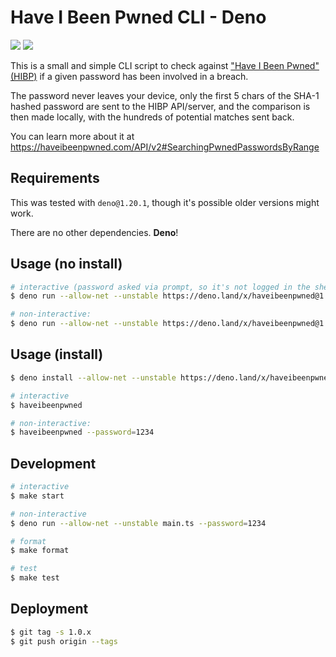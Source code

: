 # Have I Been Pwned CLI - Deno

[![](https://github.com/BrunoBernardino/haveibeenpwned-cli-deno/workflows/Run%20Tests/badge.svg)](https://github.com/BrunoBernardino/haveibeenpwned-cli-deno/actions?workflow=Run+Tests)
[![](https://shield.deno.dev/x/haveibeenpwned)](https://deno.land/x/haveibeenpwned)

This is a small and simple CLI script to check against
["Have I Been Pwned" (HIBP)](https://haveibeenpwned.com) if a given password has
been involved in a breach.

The password never leaves your device, only the first 5 chars of the SHA-1
hashed password are sent to the HIBP API/server, and the comparison is then made
locally, with the hundreds of potential matches sent back.

You can learn more about it at
https://haveibeenpwned.com/API/v2#SearchingPwnedPasswordsByRange

## Requirements

This was tested with `deno@1.20.1`, though it's possible older versions might
work.

There are no other dependencies. **Deno**!

## Usage (no install)

```sh
# interactive (password asked via prompt, so it's not logged in the shell history):
$ deno run --allow-net --unstable https://deno.land/x/haveibeenpwned@1.0.1/main.ts

# non-interactive:
$ deno run --allow-net --unstable https://deno.land/x/haveibeenpwned@1.0.1/main.ts --password=1234
```

## Usage (install)

```sh
$ deno install --allow-net --unstable https://deno.land/x/haveibeenpwned@1.0.1/main.ts --name haveibeenpwned

# interactive
$ haveibeenpwned

# non-interactive:
$ haveibeenpwned --password=1234
```

## Development

```sh
# interactive
$ make start

# non-interactive
$ deno run --allow-net --unstable main.ts --password=1234

# format
$ make format

# test
$ make test
```

## Deployment

```sh
$ git tag -s 1.0.x
$ git push origin --tags
```

